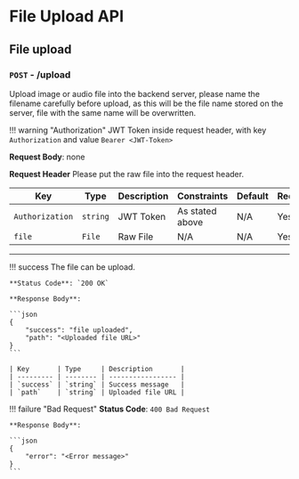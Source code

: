 # File Upload API

## File upload

### `POST` - /upload

Upload image or audio file into the backend server, please name the filename carefully before upload, 
as this will be the file name stored on the server, file with the same name will be overwritten.

!!! warning "Authorization"
    JWT Token inside request header, with key `Authorization` and value `Bearer <JWT-Token>`

**Request Body**: none

**Request Header**
Please put the raw file into the request header.

| Key             | Type     | Description | Constraints     | Default | Required |
| --------------- | -------- | ----------- | --------------- | ------- | -------- |
| `Authorization` | `string` | JWT Token   | As stated above | N/A     | Yes      |
| `file`          | `File`   | Raw File    | N/A             | N/A     | Yes      |




---

!!! success
    The file can be upload.

    **Status Code**: `200 OK`

    **Response Body**:

    ```json
    {
        "success": "file uploaded",
        "path": "<Uploaded file URL>"
    }
    ```

    | Key       | Type     | Description       |
    | --------- | -------- | ----------------- |
    | `success` | `string` | Success message   |
    | `path`    | `string` | Uploaded file URL |


!!! failure "Bad Request"
    **Status Code**: `400 Bad Request`

    **Response Body**:

    ```json
    {
        "error": "<Error message>"
    }
    ```